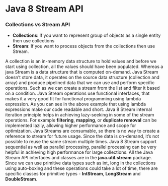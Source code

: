 # Java 8 Stream API

### Collections vs Stream API
- **Collections**: If you want to represent group of objects as a single entity then use collections
- **Stream**: If you want to process objects from the collections then use Stream.

A collection is an in-memory data structure to hold values and before we start using collection, 
all the values should have been populated. Whereas a java Stream is a data structure that is computed on-demand. 
Java Stream doesn’t store data, it operates on the source data structure (collection and array) and 
produce pipelined data that we can use and perform specific operations. 
Such as we can create a stream from the list and filter it based on a condition. 
Java Stream operations use functional interfaces, that makes it a very good fit for functional programming using lambda expression. 
As you can see in the above example that using lambda expressions make our code readable and short. 
Java 8 Stream internal iteration principle helps in achieving lazy-seeking in some of the stream operations. 
For example **filtering**, **mapping**, or **duplicate removal** can be implemented lazily, allowing higher performance and scope for optimization. 
Java Streams are consumable, so there is no way to create a reference to stream for future usage. Since the data is on-demand, 
it’s not possible to reuse the same stream multiple times. Java 8 Stream support sequential as well as parallel processing, 
parallel processing can be very helpful in achieving high performance for large collections. 
All the Java Stream API interfaces and classes are in the **java.util.stream** package. Since we can use primitive data types such as int, 
long in the collections using auto-boxing and these operations could take a lot of time, 
there are specific classes for primitive types - **IntStream**, **LongStream** and **DoubleStream**.


